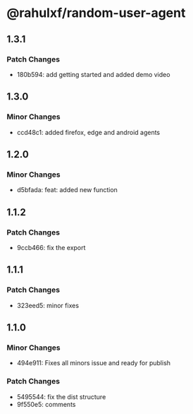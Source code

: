 # @rahulxf/random-user-agent

## 1.3.1

### Patch Changes

- 180b594: add getting started and added demo video

## 1.3.0

### Minor Changes

- ccd48c1: added firefox, edge and android agents

## 1.2.0

### Minor Changes

- d5bfada: feat: added new function

## 1.1.2

### Patch Changes

- 9ccb466: fix the export

## 1.1.1

### Patch Changes

- 323eed5: minor fixes

## 1.1.0

### Minor Changes

- 494e911: Fixes all minors issue and ready for publish

### Patch Changes

- 5495544: fix the dist structure
- 9f550e5: comments
